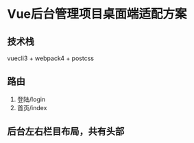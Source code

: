 # Vue后台管理项目桌面端适配方案


## 技术栈
vuecli3 + webpack4 + postcss

## 路由
1. 登陆/login
2. 首页/index

## 后台左右栏目布局，共有头部